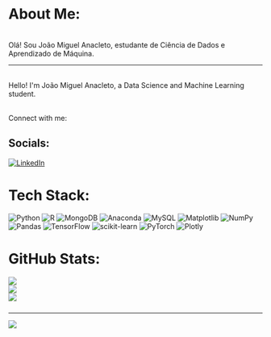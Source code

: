 # About Me:
<br>Olá! Sou João Miguel Anacleto, estudante de Ciência de Dados e Aprendizado de Máquina.<br>
__________________________________________________________________________________________________________________________________
<br>Hello! I'm João Miguel Anacleto, a Data Science and Machine Learning student.<br>

<br>Connect with me:<br>


## Socials:
[![LinkedIn](https://img.shields.io/badge/LinkedIn-%230077B5.svg?logo=linkedin&logoColor=white)](https://www.linkedin.com/in/joaomiguelanacleto/)  

###
# Tech Stack:
![Python](https://img.shields.io/badge/python-3670A0?style=for-the-badge&logo=python&logoColor=ffdd54) ![R](https://img.shields.io/badge/r-%23276DC3.svg?style=for-the-badge&logo=r&logoColor=white) ![MongoDB](https://img.shields.io/badge/MongoDB-%234ea94b.svg?style=for-the-badge&logo=mongodb&logoColor=white) ![Anaconda](https://img.shields.io/badge/Anaconda-%2344A833.svg?style=for-the-badge&logo=anaconda&logoColor=white) ![MySQL](https://img.shields.io/badge/mysql-%2300000f.svg?style=for-the-badge&logo=mysql&logoColor=white) ![Matplotlib](https://img.shields.io/badge/Matplotlib-%23ffffff.svg?style=for-the-badge&logo=Matplotlib&logoColor=black) ![NumPy](https://img.shields.io/badge/numpy-%23013243.svg?style=for-the-badge&logo=numpy&logoColor=white) ![Pandas](https://img.shields.io/badge/pandas-%23150458.svg?style=for-the-badge&logo=pandas&logoColor=white) ![TensorFlow](https://img.shields.io/badge/TensorFlow-%23FF6F00.svg?style=for-the-badge&logo=TensorFlow&logoColor=white) ![scikit-learn](https://img.shields.io/badge/scikit--learn-%23F7931E.svg?style=for-the-badge&logo=scikit-learn&logoColor=white) ![PyTorch](https://img.shields.io/badge/PyTorch-%23EE4C2C.svg?style=for-the-badge&logo=PyTorch&logoColor=white) ![Plotly](https://img.shields.io/badge/Plotly-%233F4F75.svg?style=for-the-badge&logo=plotly&logoColor=white)

###
# GitHub Stats:
![](https://github-readme-stats.vercel.app/api?username=jmanacleto&theme=blue_navy&hide_border=false&include_all_commits=false&count_private=false)<br/>
![](https://nirzak-streak-stats.vercel.app/?user=jmanacleto&theme=blue_navy&hide_border=false)<br/>
![](https://github-readme-stats.vercel.app/api/top-langs/?username=jmanacleto&theme=blue_navy&hide_border=false&include_all_commits=false&count_private=false&layout=compact)

###

---
[![](https://visitcount.itsvg.in/api?id=jmanacleto&icon=0&color=0)](https://visitcount.itsvg.in)

<!-- Proudly created with GPRM ( https://gprm.itsvg.in ) -->
